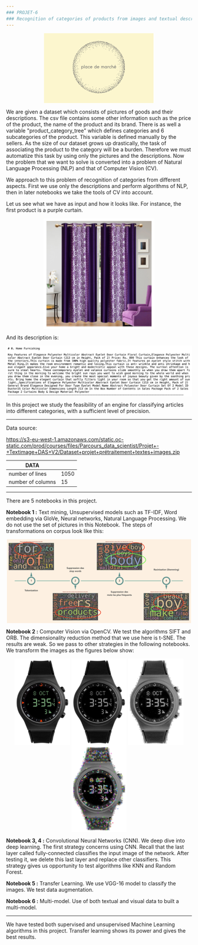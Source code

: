 ```yaml
---
### PROJET-6
### Recognition of categories of products from images and textual descriptions.
---
```


<p align="center">
<img align="center" src="support\logo.png" style="width: 300px" />
</p>

We are given a dataset which consists of pictures of goods and their descriptions. The csv file contains some other information such as the price of the product, the name of the product and its brand. There is as well a variable "product_category_tree" which defines categories and 6 subcategories of the product. This variable is defined manually by the sellers. As the size of our dataset grows up drastically, the task of associating the product to the category will be a burden. Therefore we must automatize this task by using only the pictures and the descriptions. Now the problem that we want to solve is converted into a problem of Natural Language Processing (NLP) and that of Computer Vision (CV). 

We approach to this problem of recognition of categories from different aspects. First we use only the descriptions and perform algorithms of NLP, then in later notebooks we take the tools of CV into account.

Let us see what we have as input and how it looks like. For instance, the first product is a purple curtain. 

<p align="center">
<img align="center" src="support\first_photo.png" style="width: 300px" />
</p>

And its description is:

<p align="center">
<img align="center" src="support\first_description.png" style="width: 700px" />
</p>

In this project we study the feasibility of an engine for classifying articles into different categories, with a sufficient level of precision.

---
Data source:

https://s3-eu-west-1.amazonaws.com/static.oc-static.com/prod/courses/files/Parcours_data_scientist/Projet+-+Textimage+DAS+V2/Dataset+projet+prétraitement+textes+images.zip

| DATA  |   |
|---|---|
|  number of lines |   1050 |
|  number of columns |   15 |

---

There are 5 notebooks in this project. 

**Notebook 1 :** Text mining, Unsupervised models such as TF-IDF, Word embedding via GloVe, Neural networks, Natural Language Processing. We do not use the set of pictures in this Notebook. The steps of transformations on corpus look like this:

<p align="center">
<img align="center" src="support\text_processing.png" style="width: 500px" />
</p>

**Notebook 2 :** Computer Vision via OpenCV. We test the algorithms SIFT and ORB. The dimensionality reduction method that we use here is t-SNE. The results are weak. So we pass to other strategies in the following notebooks. We transform the images as the figures below show:

<p align="center">
  <img align="center" src="support\montre_0.png" style="width: 150px" />
  <img align="center" src="support\montre_1.png" style="width: 150px" />
  <img align="center" src="support\montre_2.png" style="width: 150px" />
  <img align="center" src="support\montre_3.png" style="width: 150px" />
</p>

**Notebook 3, 4 :** Convolutional Neural Networks (CNN). We deep dive into deep learning. The first strategy concerns using CNN. Recall that the last layer called fully-connected classifies the input image of the network. After testing it, we delete this last layer and replace other classifiers. This strategy gives us opportunity to test algorithms like KNN and Random Forest.

**Notebook 5 :** Transfer Learning. We use VGG-16 model to classify the images. We test data augmentation.

**Notebook 6 :** Multi-model. Use of both textual and visual data to built a multi-model.

---
We have tested both supervised and unsupervised Machine Learning algorithms in this project. Transfer learning shows its power and gives the best results. 




